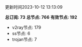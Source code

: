 更新时间2023-10-12 13:13:09

**总订阅: 73**
**总节点: 766**
**有效节点: 192**
- v2ray节点: 179
- ss节点: 6
- trojan节点: 7
